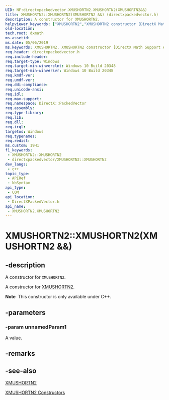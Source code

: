 ```yaml
---
UID: NF:directxpackedvector.XMUSHORTN2.XMUSHORTN2(XMUSHORTN2&&)
title: XMUSHORTN2::XMUSHORTN2(XMUSHORTN2 &&) (directxpackedvector.h)
description: A constructor for XMUSHORTN2.
helpviewer_keywords: ["XMUSHORTN2","XMUSHORTN2 constructor [DirectX Math Support APIs]","XMUSHORTN2 constructor [DirectX Math Support APIs]","XMUSHORTN2 structure","XMUSHORTN2 structure [DirectX Math Support APIs]","XMUSHORTN2 constructor","XMUSHORTN2.XMUSHORTN2","XMUSHORTN2.XMUSHORTN2()","XMUSHORTN2.XMUSHORTN2(XMUSHORTN2 &&)","XMUSHORTN2::XMUSHORTN2","XMUSHORTN2::XMUSHORTN2(XMUSHORTN2 &&)","dxmath.xmushortn2_ctor_1"]
old-location: 
tech.root: dxmath
ms.assetid: 
ms.date: 05/06/2019
ms.keywords: XMUSHORTN2, XMUSHORTN2 constructor [DirectX Math Support APIs], XMUSHORTN2 constructor [DirectX Math Support APIs],XMUSHORTN2 structure, XMUSHORTN2 structure [DirectX Math Support APIs],XMUSHORTN2 constructor, XMUSHORTN2.XMUSHORTN2, XMUSHORTN2.XMUSHORTN2(), XMUSHORTN2.XMUSHORTN2(XMUSHORTN2 &&), XMUSHORTN2::XMUSHORTN2, XMUSHORTN2::XMUSHORTN2(XMUSHORTN2 &&), dxmath.xmushortn2_ctor_1
req.header: directxpackedvector.h
req.include-header: 
req.target-type: Windows
req.target-min-winverclnt: Windows 10 Build 20348
req.target-min-winversvr: Windows 10 Build 20348
req.kmdf-ver: 
req.umdf-ver: 
req.ddi-compliance: 
req.unicode-ansi: 
req.idl: 
req.max-support: 
req.namespace: DirectX::PackedVector
req.assembly: 
req.type-library: 
req.lib: 
req.dll: 
req.irql: 
targetos: Windows
req.typenames: 
req.redist: 
ms.custom: 19H1
f1_keywords:
 - XMUSHORTN2::XMUSHORTN2
 - directxpackedvector/XMUSHORTN2::XMUSHORTN2
dev_langs:
 - c++
topic_type:
 - APIRef
 - kbSyntax
api_type:
 - COM
api_location:
 - DirectXPackedVector.h
api_name:
 - XMUSHORTN2.XMUSHORTN2
---
```


# XMUSHORTN2::XMUSHORTN2(XMUSHORTN2 &&)


## -description

A constructor for <code>XMUSHORTN2</code>.

A constructor for <a href="/windows/desktop/api/directxpackedvector/ns-directxpackedvector-xmushortn2">XMUSHORTN2</a>.

<div class="alert"><b>Note</b>  This constructor is only available under C++.</div>

## -parameters

### -param unnamedParam1

A value.

## -remarks

## -see-also

<a href="/windows/desktop/api/directxpackedvector/ns-directxpackedvector-xmushortn2">XMUSHORTN2</a>

<a href="/windows/desktop/dxmath/xmushortn2-ctor">XMUSHORTN2 Constructors</a>

